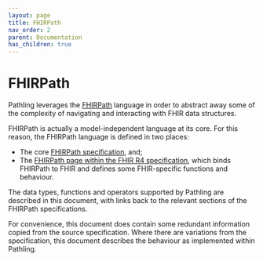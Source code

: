 ```yaml
---
layout: page 
title: FHIRPath 
nav_order: 2 
parent: Documentation 
has_children: true
---
```


# FHIRPath

Pathling leverages the [FHIRPath](https://hl7.org/fhirpath/)
language in order to abstract away some of the complexity of navigating and
interacting with FHIR data structures.

FHIRPath is actually a model-independent language at its core. For this reason,
the FHIRPath language is defined in two places:

- The core
  [FHIRPath specification](https://hl7.org/fhirpath/), and;
- The
  [FHIRPath page within the FHIR R4 specification](https://hl7.org/fhir/R4/fhirpath.html),
  which binds FHIRPath to FHIR and defines some FHIR-specific functions and
  behaviour.

The data types, functions and operators supported by Pathling are described in
this document, with links back to the relevant sections of the FHIRPath
specifications.

For convenience, this document does contain some redundant information copied
from the source specification. Where there are variations from the
specification, this document describes the behaviour as implemented within
Pathling.
